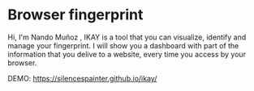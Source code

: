 # Browser fingerprint

Hi, I'm Nando Muñoz , IKAY is a tool that you can visualize, identify and manage your fingerprint. I will show you a dashboard with part of the information that you delive to a website, every time you access by your browser.

DEMO: https://silencespainter.github.io/ikay/
